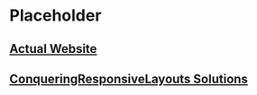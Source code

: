 # Placeholder
## [Actual Website](omegavoid.codes)
## [ConqueringResponsiveLayouts Solutions](omegarogue.github.io/ConqueringResponsiveLayouts/)

